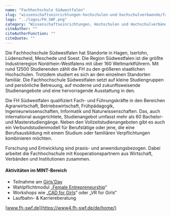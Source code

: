 ```yaml
---
name: "Fachhochschule Südwestfalen"
slug: "wissenschaftseinrichtungen-hochschulen-und-hochschulverbaende/fachhochschule-suedwestfalen"
logo: "../logos/FH_SWF.png"
category: "Wissenschaftseinrichtungen, Hochschulen und Hochschulverbände"
citeAuthor: ""
citeAuthorFunction: ""
citeQuote: ""
---
```


Die Fachhochschule Südwestfalen hat Standorte in Hagen, Iserlohn, Lüdenscheid, Meschede und Soest. Die Region Südwestfalen ist die größte Industrieregion Nordrhein-Westfalens mit über 160 Weltmarktführern. Mit rund 12500 Studierenden zählt die FH zu den größeren staatlichen Hochschulen. Trotzdem studiert es sich an den einzelnen Standorten familiär. Die Fachhochschule Südwestfalen setzt auf kleine Studiengruppen und persönliche Betreuung, auf moderne und zukunftsweisende Studienangebote und eine hervorragende Ausstattung in den.

Die FH Südwestfalen qualifiziert Fach- und Führungskräfte in den Bereichen Agrarwirtschaft, Betriebswirtschaft, Frühpädagogik, Ingenieurwissenschaften, Informatik und Naturwissenschaften. Das, auch international ausgerichtete, Studienangebot umfasst mehr als 60 Bachelor- und Masterstudiengänge. Neben den Vollzeitstudienangeboten gibt es auch ein Verbundstudienmodell für Berufstätige oder jene, die eine Berufsausbildung mit einem Studium oder familiären Verpflichtungen kombinieren möchten.

Forschung und Entwicklung sind praxis- und anwendungsbezogen. Dabei arbeitet die Fachhochschule mit Kooperationspartnern aus Wirtschaft, Verbänden und Institutionen zusammen.

#### Aktivitäten im MINT-Bereich

- Teilnahme am [Girls'Day](https://www4.fh-swf.de/de/home/studieninteressierte/schuelerinnen/girlsday_1/index.php)
- Wahlpflichtmodul „[Female Entrepreneurship](https://www4.fh-swf.de/de/home/ueber_uns/standorte/me/doz_iw/profs_iw/mittelstaedt/lehrangebot/talentmanagement/talent.php)“
- Workshops wie „[CAD for Girls](https://www4.fh-swf.de/de/home/studieninteressierte/schuelerinnen/cad_girls/cadforgirls1_1.php)“ oder „VR for Girls“
- Laufbahn- & Karriereberatung

[www.fh-swf.de](https://www4.fh-swf.de/de/home/)
